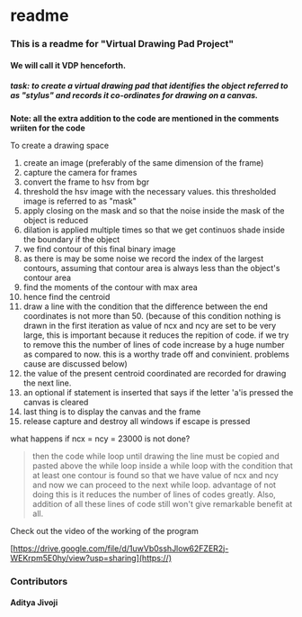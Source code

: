 # readme
### This is a readme for "Virtual Drawing Pad Project"
#### We will call it VDP henceforth.

##### task: to create a virtual drawing pad that identifies the object referred to as "stylus" and records it co-ordinates for drawing on a canvas.

**Note: all the extra addition to the code are mentioned in the comments wriiten for the code** 

To create a drawing space 
1. create an image (preferably of the same dimension of the frame)
2. capture the camera for frames
3. convert the frame to hsv from bgr
4. threshold the hsv image with the necessary values. this thresholded image is referred to as "mask"
5. apply closing on the mask and so that the noise inside the mask of the object is reduced
6. dilation is applied multiple times so that we get continuos shade inside the boundary if the object
7. we find contour of this final binary image
8. as there is may be some noise we record the index of the largest contours, assuming that contour area is always less than the object's contour area
9. find the moments of the contour with max area
10. hence find the centroid
11. draw a line with the condition that the difference between the end coordinates is not more than 50. (because of this condition nothing is drawn in the first iteration as value of ncx and ncy are set to be very large, this is important because it reduces the repition of code. if we try to remove this the number of lines of code increase by a huge number as compared to now. this is a worthy trade off and convinient. problems cause are discussed below)
12. the value of the present centroid coordinated are recorded for drawing the next line.
13. an optional if statement is inserted that says if the letter 'a'is pressed the canvas is cleared
14. last thing is to display the canvas and the frame
15. release capture and destroy all windows if escape is pressed

what happens if ncx = ncy = 23000 is not done?
>then the code while loop until drawing the line must be copied and pasted above the while loop inside a while loop with the condition that at least one contour is found so that we have value of ncx and ncy and now we can proceed to the next while loop.
>advantage of not doing this is it reduces the number of lines of codes greatly. Also, addition of all these lines of code still won't give remarkable benefit at all.

Check out the video of the working of the program

[https://drive.google.com/file/d/1uwVb0sshJlow62FZER2j-WEKrpm5E0hy/view?usp=sharing](https://)

### Contributors

#### Aditya Jivoji
